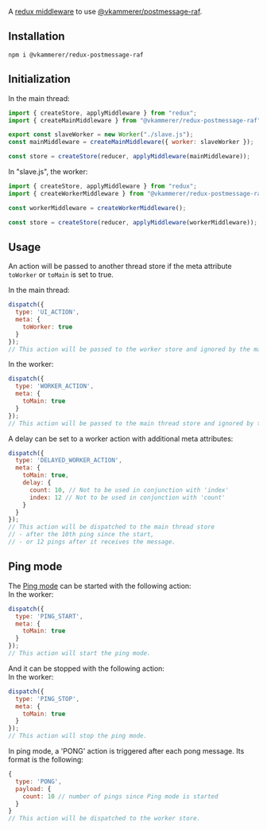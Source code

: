 A [redux middleware](http://redux.js.org/docs/advanced/Middleware.html) to use [@vkammerer/postmessage-raf](https://github.com/vkammerer/postmessage-raf).

## Installation
```shell
npm i @vkammerer/redux-postmessage-raf
```   

## Initialization
In the main thread:
```javascript
import { createStore, applyMiddleware } from "redux";
import { createMainMiddleware } from "@vkammerer/redux-postmessage-raf";

export const slaveWorker = new Worker("./slave.js");
const mainMiddleware = createMainMiddleware({ worker: slaveWorker });

const store = createStore(reducer, applyMiddleware(mainMiddleware));
```

In "slave.js", the worker:
```javascript
import { createStore, applyMiddleware } from "redux";
import { createWorkerMiddleware } from "@vkammerer/redux-postmessage-raf";

const workerMiddleware = createWorkerMiddleware();

const store = createStore(reducer, applyMiddleware(workerMiddleware));
```

## Usage
An action will be passed to another thread store if the meta attribute ```toWorker``` or ```toMain``` is set to true.   

In the main thread:
```javascript
dispatch({
  type: 'UI_ACTION',
  meta: {
    toWorker: true
  }
});
// This action will be passed to the worker store and ignored by the main store.
```   
In the worker:
```javascript
dispatch({
  type: 'WORKER_ACTION',
  meta: {
    toMain: true
  }
});
// This action will be passed to the main thread store and ignored by the worker store.
```
A delay can be set to a worker action with additional meta attributes:  
```javascript
dispatch({
  type: 'DELAYED_WORKER_ACTION',
  meta: {
    toMain: true,
    delay: {
      count: 10, // Not to be used in conjunction with 'index'
      index: 12 // Not to be used in conjunction with 'count'
    }
  }
});
// This action will be dispatched to the main thread store
// - after the 10th ping since the start,
// - or 12 pings after it receives the message.
```

## Ping mode
The [Ping mode](https://github.com/vkammerer/postmessage-raf#ping-mode-) can be started with the following action:   
In the worker:
```javascript
dispatch({
  type: 'PING_START',
  meta: {
    toMain: true
  }
});
// This action will start the ping mode.
```
And it can be stopped with the following action:   
In the worker:
```javascript
dispatch({
  type: 'PING_STOP',
  meta: {
    toMain: true
  }
});
// This action will stop the ping mode.
```   
In ping mode, a 'PONG' action is triggered after each pong message. Its format is the following:
```javascript
{
  type: 'PONG',
  payload: {
    count: 10 // number of pings since Ping mode is started
  }
}
// This action will be dispatched to the worker store.
```   
